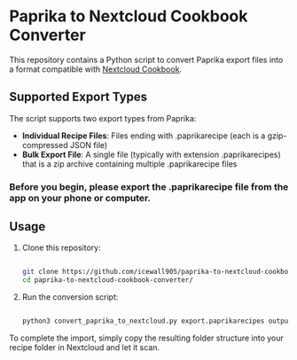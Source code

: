 # Paprika to Nextcloud Cookbook Converter

This repository contains a Python script to convert Paprika export files into a format compatible with [Nextcloud Cookbook](https://apps.nextcloud.com/apps/cookbook).

## Supported Export Types

The script supports two export types from Paprika:

* **Individual Recipe Files**: Files ending with .paprikarecipe (each is a gzip-compressed JSON file)
* **Bulk Export File**: A single file (typically with extension .paprikarecipes) that is a zip archive containing multiple .paprikarecipe files



### Before you begin, please export the .paprikarecipe file from the app on your phone or computer.

## Usage

1. Clone this repository:
   ```bash

   git clone https://github.com/icewall905/paprika-to-nextcloud-cookbook-converter.git
   cd paprika-to-nextcloud-cookbook-converter/

2. Run the conversion script:
      ```bash

   python3 convert_paprika_to_nextcloud.py export.paprikarecipes output_folder

To complete the import, simply copy the resulting folder structure into your recipe folder in Nextcloud and let it scan.
